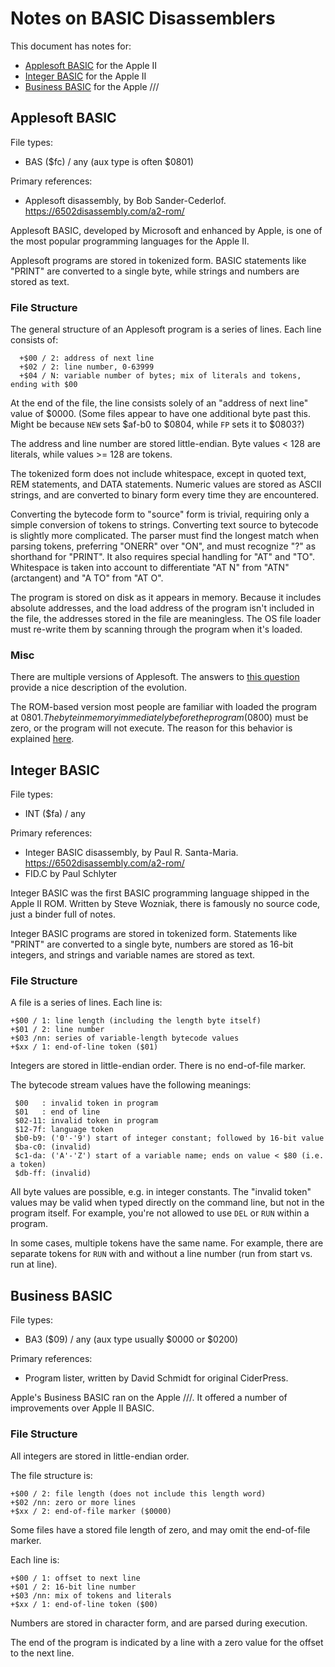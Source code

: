 ﻿# Notes on BASIC Disassemblers #

This document has notes for:
 - [Applesoft BASIC](#applesoft-basic) for the Apple II
 - [Integer BASIC](#integer-basic) for the Apple II
 - [Business BASIC](#business-basic) for the Apple ///


## Applesoft BASIC ##

File types:
 - BAS ($fc) / any (aux type is often $0801)

Primary references:
 - Applesoft disassembly, by Bob Sander-Cederlof.  https://6502disassembly.com/a2-rom/

Applesoft BASIC, developed by Microsoft and enhanced by Apple, is one of the most popular
programming languages for the Apple II.

Applesoft programs are stored in tokenized form.  BASIC statements like "PRINT" are converted
to a single byte, while strings and numbers are stored as text.

### File Structure ###

The general structure of an Applesoft program is a series of lines.  Each line consists of:
```
  +$00 / 2: address of next line
  +$02 / 2: line number, 0-63999
  +$04 / N: variable number of bytes; mix of literals and tokens, ending with $00
```
At the end of the file, the line consists solely of an "address of next line" value of $0000.
(Some files appear to have one additional byte past this.  Might be because `NEW` sets $af-b0 to
$0804, while `FP` sets it to $0803?)

The address and line number are stored little-endian.  Byte values < 128 are literals, while
values >= 128 are tokens.

The tokenized form does not include whitespace, except in quoted text, REM statements, and DATA
statements.  Numeric values are stored as ASCII strings, and are converted to binary form every
time they are encountered.

Converting the bytecode form to "source" form is trivial, requiring only a simple conversion
of tokens to strings.  Converting text source to bytecode is slightly more complicated.  The
parser must find the longest match when parsing tokens, preferring "ONERR" over "ON", and must
recognize "?" as shorthand for "PRINT".  It also requires special handling for "AT" and "TO".
Whitespace is taken into account to differentiate "AT N" from "ATN" (arctangent) and
"A TO" from "AT O".

The program is stored on disk as it appears in memory.  Because it includes absolute addresses,
and the load address of the program isn't included in the file, the addresses stored in the file
are meaningless.  The OS file loader must re-write them by scanning through the program when
it's loaded.

### Misc ###

There are multiple versions of Applesoft.  The answers to
[this question](https://retrocomputing.stackexchange.com/q/384/56) provide a nice description
of the evolution.

The ROM-based version most people are familiar with loaded the program at $0801.  The byte in
memory immediately before the program ($0800) must be zero, or the program will not execute.  The
reason for this behavior is explained [here](https://retrocomputing.stackexchange.com/a/20180/56).


## Integer BASIC ##

File types:
 - INT ($fa) / any

Primary references:
 - Integer BASIC disassembly, by Paul R. Santa-Maria.  https://6502disassembly.com/a2-rom/
 - FID.C by Paul Schlyter

Integer BASIC was the first BASIC programming language shipped in the Apple II ROM.  Written by
Steve Wozniak, there is famously no source code, just a binder full of notes.

Integer BASIC programs are stored in tokenized form.  Statements like "PRINT" are converted
to a single byte, numbers are stored as 16-bit integers, and strings and variable names are
stored as text.

### File Structure ###

A file is a series of lines.  Each line is:
```
+$00 / 1: line length (including the length byte itself)
+$01 / 2: line number
+$03 /nn: series of variable-length bytecode values
+$xx / 1: end-of-line token ($01)
```
Integers are stored in little-endian order.  There is no end-of-file marker.

The bytecode stream values have the following meanings:
```
 $00   : invalid token in program
 $01   : end of line
 $02-11: invalid token in program
 $12-7f: language token
 $b0-b9: ('0'-'9') start of integer constant; followed by 16-bit value
 $ba-c0: (invalid)
 $c1-da: ('A'-'Z') start of a variable name; ends on value < $80 (i.e. a token)
 $db-ff: (invalid)
```
All byte values are possible, e.g. in integer constants.  The "invalid token" values may be
valid when typed directly on the command line, but not in the program itself.  For example,
you're not allowed to use `DEL` or `RUN` within a program.

In some cases, multiple tokens have the same name.  For example, there are separate tokens for
`RUN` with and without a line number (run from start vs. run at line).


## Business BASIC ##

File types:
 - BA3 ($09) / any (aux type usually $0000 or $0200)

Primary references:
 - Program lister, written by David Schmidt for original CiderPress.

Apple's Business BASIC ran on the Apple ///.  It offered a number of improvements over Apple II
BASIC.

### File Structure ###

All integers are stored in little-endian order.

The file structure is:
```
+$00 / 2: file length (does not include this length word)
+$02 /nn: zero or more lines
+$xx / 2: end-of-file marker ($0000)
```

Some files have a stored file length of zero, and may omit the end-of-file marker.

Each line is:
```
+$00 / 1: offset to next line
+$01 / 2: 16-bit line number
+$03 /nn: mix of tokens and literals
+$xx / 1: end-of-line token ($00)
```

Numbers are stored in character form, and are parsed during execution.

The end of the program is indicated by a line with a zero value for the offset to the next line.
